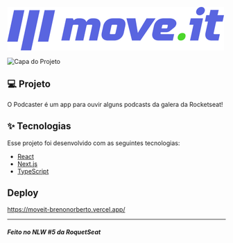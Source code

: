![Logo](https://github.com/brenonorberto/NLW/blob/33c77fc9ad01cd8f19f740cd81951f8e80188f52/moveit-next/public/logo-full.svg)

![Capa do Projeto](https://user-images.githubusercontent.com/38771228/116007382-f4516180-a5e5-11eb-843e-a49b80d4cc80.png)


## 💻 Projeto

O Podcaster é um app para ouvir alguns podcasts da galera da Rocketseat!

## ✨ Tecnologias

Esse projeto foi desenvolvido com as seguintes tecnologias:

- [React](https://reactjs.org)
- [Next.js](https://nextjs.org/)
- [TypeScript](https://www.typescriptlang.org/)

## Deploy

https://moveit-brenonorberto.vercel.app/

---

##### Feito no NLW #5 da RoquetSeat




